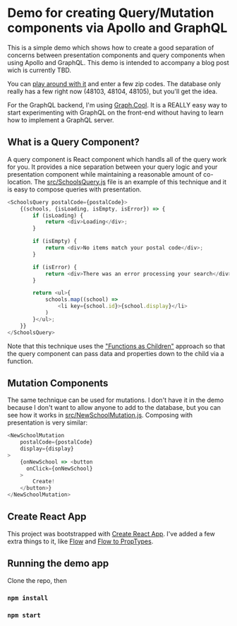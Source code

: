 # Demo for creating Query/Mutation components via Apollo and GraphQL
This is a simple demo which shows how to create a good separation of concerns between presentation components and query components when using Apollo and GraphQL.  This demo is intended to accompany a blog post wich is currently TBD.

You can [play around with it](http://briangenisio.com/schools/) and enter a few zip codes.  The database only really has a few right now (48103, 48104, 48105), but you'll get the idea.

For the GraphQL backend, I'm using [Graph.Cool](http://graph.cool).  It is a REALLY easy way to start experimenting with GraphQL on the front-end without having to learn how to implement a GraphQL server.

## What is a Query Component?
A query component is React component which handls all of the query work for you.  It provides a nice separation between your query logic and your presentation component while maintaining a reasonable amount of co-location.  The [src/SchoolsQuery.js](https://github.com/BrianGenisio/schools/blob/master/src/SchoolsQuery.js) file is an example of this technique and it is easy to compose queries with presentation.

```js
<SchoolsQuery postalCode={postalCode}>
    {(schools, {isLoading, isEmpty, isError}) => {
        if (isLoading) {
            return <div>Loading</div>;
        }

        if (isEmpty) {
            return <div>No items match your postal code</div>;
        }

        if (isError) {
            return <div>There was an error processing your search</div>;
        }

        return <ul>{
            schools.map((school) =>
                <li key={school.id}>{school.display}</li>
            )
        }</ul>;
    }}
</SchoolsQuery>
```

Note that this technique uses the ["Functions as Children"](https://facebook.github.io/react/docs/jsx-in-depth.html#functions-as-children) approach so that the query component can pass data and properties down to the child via a function.

## Mutation Components
The same technique can be used for mutations.  I don't have it in the demo because I don't want to allow anyone to add to the database, but you can see how it works in [src/NewSchoolMutation.js](https://github.com/BrianGenisio/schools/blob/master/src/NewSchoolMutation.js).  Composing with presentation is very similar:

```js
<NewSchoolMutation
    postalCode={postalCode}
    display={display}
>
    {onNewSchool => <button
      onClick={onNewSchool}
    >
        Create!    
    </button>}
</NewSchoolMutation>
```

## Create React App
This project was bootstrapped with [Create React App](https://github.com/facebookincubator/create-react-app).  I've added a few extra things to it, like [Flow](https://flow.org/) and [Flow to PropTypes](https://www.npmjs.com/package/babel-plugin-flow-react-proptypes).

## Running the demo app

Clone the repo, then
### `npm install`
### `npm start`
